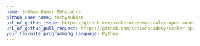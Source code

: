 ```yaml
---
name: Subham Kumar Mohapatra
github_user_name: techysubham
url_of_github_issue: https://github.com/scaleracademy/scaler-open-source-september-challenge/issues/39
url_of_github_pull_request: https://github.com/scaleracademy/scaler-open-source-september-challenge/pull/576
your_favroite_programming_language: Python  
---
```

